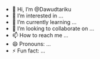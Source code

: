 - 👋 Hi, I’m @Dawudtariku
- 👀 I’m interested in ...
- 🌱 I’m currently learning ...
- 💞️ I’m looking to collaborate on ...
- 📫 How to reach me ...
- 😄 Pronouns: ...
- ⚡ Fun fact: ...

<!---
Dawudtariku/Dawudtariku is a ✨ special ✨ repository because its `README.md` (this file) appears on your GitHub profile.
You can click the Preview link to take a look at your changes.
--->

